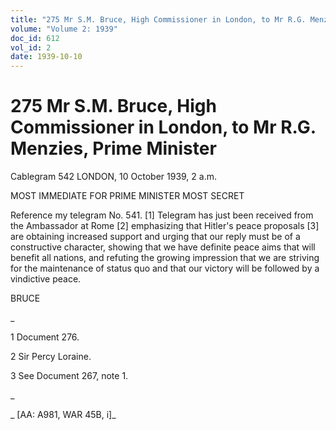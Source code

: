 ```yaml
---
title: "275 Mr S.M. Bruce, High Commissioner in London, to Mr R.G. Menzies, Prime Minister"
volume: "Volume 2: 1939"
doc_id: 612
vol_id: 2
date: 1939-10-10
---
```


# 275 Mr S.M. Bruce, High Commissioner in London, to Mr R.G. Menzies, Prime Minister

Cablegram 542 LONDON, 10 October 1939, 2 a.m.

MOST IMMEDIATE FOR PRIME MINISTER MOST SECRET

Reference my telegram No. 541. [1] Telegram has just been received from the Ambassador at Rome [2] emphasizing that Hitler's peace proposals [3] are obtaining increased support and urging that our reply must be of a constructive character, showing that we have definite peace aims that will benefit all nations, and refuting the growing impression that we are striving for the maintenance of status quo and that our victory will be followed by a vindictive peace.

BRUCE

_

1 Document 276.

2 Sir Percy Loraine.

3 See Document 267, note 1.

_

_ [AA: A981, WAR 45B, i]_
